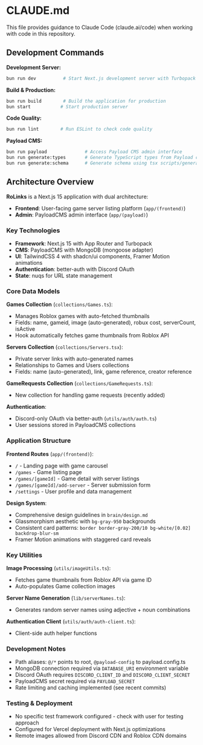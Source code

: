 # CLAUDE.md

This file provides guidance to Claude Code (claude.ai/code) when working with code in this repository.

## Development Commands

**Development Server:**
```bash
bun run dev          # Start Next.js development server with Turbopack
```

**Build & Production:**
```bash
bun run build        # Build the application for production
bun start           # Start production server
```

**Code Quality:**
```bash
bun run lint        # Run ESLint to check code quality
```

**Payload CMS:**
```bash
bun run payload              # Access Payload CMS admin interface
bun run generate:types       # Generate TypeScript types from Payload collections
bun run generate:schema      # Generate schema using tsx scripts/generateSchema.ts
```

## Architecture Overview

**RoLinks** is a Next.js 15 application with dual architecture:
- **Frontend**: User-facing game server listing platform (`app/(frontend)`)  
- **Admin**: PayloadCMS admin interface (`app/(payload)`)

### Key Technologies
- **Framework**: Next.js 15 with App Router and Turbopack
- **CMS**: PayloadCMS with MongoDB (mongoose adapter)
- **UI**: TailwindCSS 4 with shadcn/ui components, Framer Motion animations
- **Authentication**: better-auth with Discord OAuth
- **State**: nuqs for URL state management

### Core Data Models

**Games Collection** (`collections/Games.ts`):
- Manages Roblox games with auto-fetched thumbnails
- Fields: name, gameid, image (auto-generated), robux cost, serverCount, isActive
- Hook automatically fetches game thumbnails from Roblox API

**Servers Collection** (`collections/Servers.tsx`):  
- Private server links with auto-generated names
- Relationships to Games and Users collections
- Fields: name (auto-generated), link, game reference, creator reference

**GameRequests Collection** (`collections/GameRequests.ts`):
- New collection for handling game requests (recently added)

**Authentication**:
- Discord-only OAuth via better-auth (`utils/auth/auth.ts`)
- User sessions stored in PayloadCMS collections

### Application Structure

**Frontend Routes** (`app/(frontend)`):
- `/` - Landing page with game carousel
- `/games` - Game listing page
- `/games/[gameId]` - Game detail with server listings
- `/games/[gameId]/add-server` - Server submission form
- `/settings` - User profile and data management

**Design System**:
- Comprehensive design guidelines in `brain/design.md`
- Glassmorphism aesthetic with `bg-gray-950` backgrounds
- Consistent card patterns: `border border-gray-200/10 bg-white/[0.02] backdrop-blur-sm`
- Framer Motion animations with staggered card reveals

### Key Utilities

**Image Processing** (`utils/imageUtils.ts`):
- Fetches game thumbnails from Roblox API via game ID
- Auto-populates Game collection images

**Server Name Generation** (`lib/serverNames.ts`):
- Generates random server names using adjective + noun combinations

**Authentication Client** (`utils/auth/auth-client.ts`):
- Client-side auth helper functions

### Development Notes

- Path aliases: `@/*` points to root, `@payload-config` to payload.config.ts
- MongoDB connection required via `DATABASE_URI` environment variable
- Discord OAuth requires `DISCORD_CLIENT_ID` and `DISCORD_CLIENT_SECRET`
- PayloadCMS secret required via `PAYLOAD_SECRET`
- Rate limiting and caching implemented (see recent commits)

### Testing & Deployment
- No specific test framework configured - check with user for testing approach
- Configured for Vercel deployment with Next.js optimizations
- Remote images allowed from Discord CDN and Roblox CDN domains